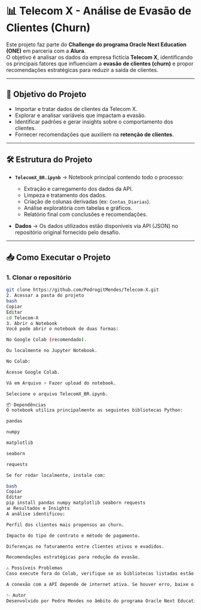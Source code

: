# 📊 Telecom X - Análise de Evasão de Clientes (Churn)

Este projeto faz parte do **Challenge do programa Oracle Next Education (ONE)** em parceria com a **Alura**.  
O objetivo é analisar os dados da empresa fictícia **Telecom X**, identificando os principais fatores que influenciam a **evasão de clientes (churn)** e propor recomendações estratégicas para reduzir a saída de clientes.

---

## 🚀 Objetivo do Projeto
- Importar e tratar dados de clientes da Telecom X.
- Explorar e analisar variáveis que impactam a evasão.
- Identificar padrões e gerar insights sobre o comportamento dos clientes.
- Fornecer recomendações que auxiliem na **retenção de clientes**.

---

## 🛠️ Estrutura do Projeto
- **`TelecomX_BR.ipynb`** → Notebook principal contendo todo o processo:
  - Extração e carregamento dos dados da API.
  - Limpeza e tratamento dos dados.
  - Criação de colunas derivadas (ex: `Contas_Diarias`).
  - Análise exploratória com tabelas e gráficos.
  - Relatório final com conclusões e recomendações.

- **Dados** → Os dados utilizados estão disponíveis via API (JSON) no repositório original fornecido pelo desafio.

---

## 📥 Como Executar o Projeto

### 1. Clonar o repositório
```bash
git clone https://github.com/PedrogitMendes/Telecom-X.git
2. Acessar a pasta do projeto
bash
Copiar
Editar
cd Telecom-X
3. Abrir o Notebook
Você pode abrir o notebook de duas formas:

No Google Colab (recomendado).

Ou localmente no Jupyter Notebook.

No Colab:

Acesse Google Colab.

Vá em Arquivo > Fazer upload do notebook.

Selecione o arquivo TelecomX_BR.ipynb.

📦 Dependências
O notebook utiliza principalmente as seguintes bibliotecas Python:

pandas

numpy

matplotlib

seaborn

requests

Se for rodar localmente, instale com:

bash
Copiar
Editar
pip install pandas numpy matplotlib seaborn requests
📊 Resultados e Insights
A análise identificou:

Perfil dos clientes mais propensos ao churn.

Impacto do tipo de contrato e método de pagamento.

Diferenças no faturamento entre clientes ativos e evadidos.

Recomendações estratégicas para redução da evasão.

⚠️ Possíveis Problemas
Caso execute fora do Colab, verifique se as bibliotecas listadas estão instaladas.

A conexão com a API depende de internet ativa. Se houver erro, baixe o JSON manualmente do repositório original do desafio.

✨ Autor
Desenvolvido por Pedro Mendes no âmbito do programa Oracle Next Education - Alura.
